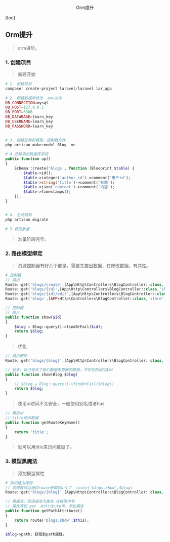 <center>Orm提升</center>





[toc]





## Orm提升

> orm进阶。







### 1. 创建项目

> 新建开始

```php
# 1. 创建项目
composer create-project laravel/laravel lar_app
    
# 2. 新建数据库修改 .env文件
DB_CONNECTION=mysql
DB_HOST=127.0.0.1
DB_PORT=3306
DB_DATABASE=learn_key
DB_USERNAME=learn_key
DB_PASSWORD=learn_key

    
# 3. 创建迁移和模型，控制器文件
php artisan make:model Blog -mc
    
# 4.迁移添加数据库字段
public function up()
{
    Schema::create('blogs', function (Blueprint $table) {
        $table->id();
        $table->integer('author_id')->comment('用户id');
        $table->string('title')->comment('标题');
        $table->json('content')->comment('内容');
        $table->timestamps();
    });
}


# 4. 生成结构
php artisan migrate
    
# 5.填充数据
```

> 准备阶段完毕。



### 2. 路由模型绑定

> 资源控制器有好几个都是，需要先查出数据，在修改数据，有共性。

```php
# 控制器
// 路由
Route::get('blogs/create',[App\Http\Controllers\BlogController::class,'create']);
Route::get('blogs/{id}',[App\Http\Controllers\BlogController::class,'show']);
Route::get('blogs/{id}/edit',[App\Http\Controllers\BlogController::class,'edit']);
Route::get('blogs',[APP\Http\Controllers\BlogController::class,'store']);

// 控制器
// 展示
public function show($id)
{
    $blog = Blog::query()->findOrFail($id);
    return $blog;
}
```

> 优化

```php
// 路由修改
Route::get('blogs/{blog}',[App\Http\Controllers\BlogController::class,'show']);

// 我去，自己去找了我们数据库里面的数据，不存在的返回404
public function show(Blog $blog)
{
    // $blog = Blog::query()->findOrFail($blog);
    return $blog;
}


```

> 使用id访问不太安全，一般使用别名或者has

```php
// 模型中
// title修改数据
public function getRouteKeyName()
{
    return 'title';
}
```

> 就可以用title来访问数据了。



### 3. 模型黑魔法

> 添加模型属性

```php
# 添加路由规则
// 这样就可以通过route获取到url了  route('blogs.show',$blog)
Route::get('blogs/{blog}',[App\Http\Controllers\BlogController::class,'show'])->name('blogs.show');

// 黑魔法，把连接变为属性 在模型中写
// 属性写到 get  Attribute中，添加属性
public function getPathAttribute()
{
    return route('blogs.show',$this);
}

$blog->path; 获取到path属性。
```

















